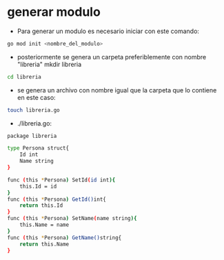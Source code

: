# generar modulo
- Para generar un modulo es necesario iniciar con este comando:
```bash
go mod init <nombre_del_modulo>
```

- posteriormente se genera un carpeta preferiblemente con nombre "libreria"
mkdir libreria 
```bash
cd libreria 
```

- se genera un archivo con nombre igual que la carpeta que lo contiene en este caso:
```bash
touch libreria.go 
```

- ./libreria.go:

```bash
package libreria

type Persona struct{
	Id int
	Name string
}

func (this *Persona) SetId(id int){
	this.Id = id
}
func (this *Persona) GetId()int{
	return this.Id
}
func (this *Persona) SetName(name string){
	this.Name = name
}
func (this *Persona) GetName()string{
	return this.Name
}

```

